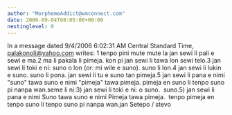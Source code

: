 ```yaml
---
author: "MorphemeAddict@wmconnect.com"
date: 2006-09-04T08:05:00+00:00
nestinglevel: 0
---
```

In a message dated 9/4/2006 6:02:31 AM Central Standard Time, [palakonoli@yahoo.com](mailto://palakonoli@yahoo.com) writes:
1 tenpo pini mute mute la jan sewi li pali e sewi e ma.2 ma li pakala li pimeja. kon pi jan sewi li tawa lon sewi telo.3 jan sewi li toki e ni: suno o lon (or: mi wile e suno). suno li lon.4 jan sewi li lukin e suno. suno li pona. jan sewi li tu e suno tan pimeja.5 jan sewi li pana e nimi "suno" tawa suno e nimi "pimeja" tawa pimeja. pimeja en suno li tenpo suno pi nanpa wan.seme li ni:3) jan sewi li toki e ni: o suno.  suno.5) jan sewi li pana e nimi Suno tawa suno e nimi Pimeja tawa pimeja.  tenpo pimeja en tenpo suno li tenpo suno pi nanpa wan.jan Setepo / stevo